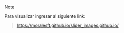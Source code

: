 >[!NOTE]
Para visualizar ingresar al siguiente link:
>https://moralesft.github.io/slider_images.github.io/
